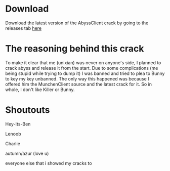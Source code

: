 # Download
Download the latest version of the AbyssClient crack by going to the releases tab [here](https://github.com/notunixian/abyss-crack/releases/latest)

# The reasoning behind this crack
To make it clear that me (unixian) was never on anyone's side, I planned to crack abyss and release it from the start.
Due to some complications (me being stupid while trying to dump it) I was banned and tried to plea to Bunny to key my key unbanned.
The only way this happened was because I offered him the MunchenClient source and the latest crack for it.
So in whole, I don't like Killer or Bunny.

# Shoutouts
Hey-Its-Ben

Lenoob

Charlie

autumn/azur (love u)

everyone else that i showed my cracks to
